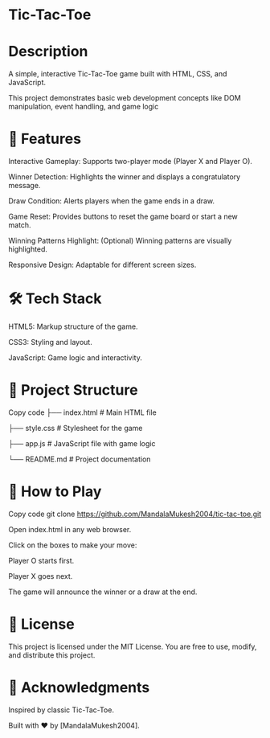 # Tic-Tac-Toe
# Description

A simple, interactive Tic-Tac-Toe game built with HTML, CSS, and JavaScript. 

This project demonstrates basic web development concepts like DOM manipulation, event handling, and game logic

# 🚀 Features

Interactive Gameplay: Supports two-player mode (Player X and Player O).

Winner Detection: Highlights the winner and displays a congratulatory message.

Draw Condition: Alerts players when the game ends in a draw.

Game Reset: Provides buttons to reset the game board or start a new match.

Winning Patterns Highlight: (Optional) Winning patterns are visually highlighted.

Responsive Design: Adaptable for different screen sizes.

# 🛠️ Tech Stack

HTML5: Markup structure of the game.

CSS3: Styling and layout.

JavaScript: Game logic and interactivity.

# 📂 Project Structure

Copy code
├── index.html                                 # Main HTML file

├── style.css                                  # Stylesheet for the game

├── app.js                                     # JavaScript file with game logic

└── README.md                                  # Project documentation

# 🎯 How to Play

Copy code
git clone https://github.com/MandalaMukesh2004/tic-tac-toe.git

Open index.html in any web browser.

Click on the boxes to make your move:

Player O starts first.

Player X goes next.

The game will announce the winner or a draw at the end.

# 📝 License

This project is licensed under the MIT License. You are free to use, modify, and distribute this project.

# 🌟 Acknowledgments

Inspired by classic Tic-Tac-Toe.

Built with ❤️ by [MandalaMukesh2004].
